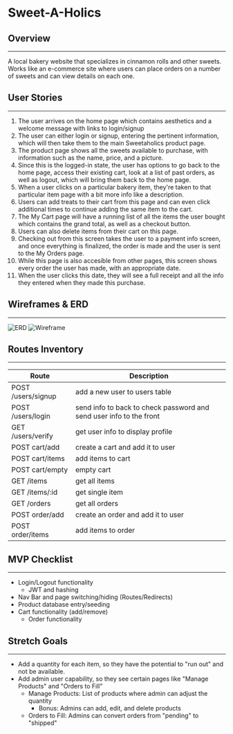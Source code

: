 # Sweet-A-Holics

## Overview

---
A local bakery website that specializes in cinnamon rolls and other sweets. Works like an e-commerce site where users can place orders on a number of sweets and can view details on each one.


## User Stories

---
1. The user arrives on the home page which contains aesthetics and a welcome message with links to login/signup
2. The user can either login or signup, entering the pertinent information, which will then take them to the main Sweetaholics product page.
3. The product page shows all the sweets available to purchase, with information such as the name, price, and a picture. 
4. Since this is the logged-in state, the user has options to go back to the home page, access their existing cart, look at a list of past orders, as well as logout, which will bring them back to the home page.
5. When a user clicks on a particular bakery item, they're taken to that particular item page with a bit more info like a description.
6. Users can add treats to their cart from this page and can even click additional times to continue adding the same item to the cart.
7. The My Cart page will have a running list of all the items the user bought which contains the grand total, as well as a checkout button.
8. Users can also delete items from their cart on this page.
9. Checking out from this screen takes the user to a payment info screen, and once everything is finalized, the order is made and the user is sent to the My Orders page.
10. While this page is also accesible from other pages, this screen shows every order the user has made, with an appropriate date.
11. When the user clicks this date, they will see a full receipt and all the info they entered when they made this purchase. 

 


## Wireframes & ERD

---
![ERD](./ERD.png)
![Wireframe](./Untitled.jpg)





## Routes Inventory

---

| Route       | Description |
| ----------- | ----------- |
| POST /users/signup | add a new user to users table |
| POST /users/login  | send info to back to check password and send user info to the front |
| GET /users/verify | get user info to display profile | 
| POST cart/add | create a cart and add it to user | 
| POST cart/items | add items to cart | 
| POST cart/empty | empty cart | 
| GET /items | get all items | 
| GET /items/:id | get single item |
| GET /orders | get all orders |
| POST order/add | create an order and add it to user | 
| POST order/items | add items to order | 




## MVP Checklist

---
- Login/Logout functionality
    - JWT and hashing
- Nav Bar and page switching/hiding (Routes/Redirects)
- Product database entry/seeding
- Cart functionality (add/remove)
    - Order functionality





## Stretch Goals

---
- Add a quantity for each item, so they have the potential to "run out" and not be available.
- Add admin user capability, so they see certain pages like "Manage Products" and "Orders to Fill"
    - Manage Products: List of products where admin can adjust the quantity
        - Bonus: Admins can add, edit, and delete products
    - Orders to Fill: Admins can convert orders from "pending" to "shipped"
